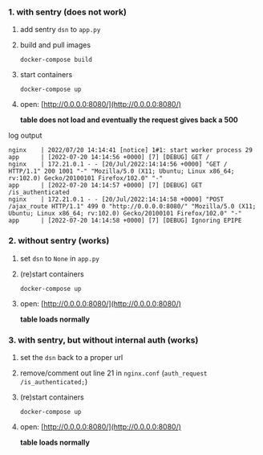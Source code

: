 ### 1. with sentry (does not work)

1. add sentry `dsn` to `app.py`

1. build and pull images
   ```
   docker-compose build
   ```
1. start containers
   ```
   docker-compose up
   ```
1. open: [http://0.0.0.0:8080/](http://0.0.0.0:8080/)

   **table does not load and eventually the request gives back a 500**

log output

```
nginx    | 2022/07/20 14:14:41 [notice] 1#1: start worker process 29
app      | [2022-07-20 14:14:56 +0000] [7] [DEBUG] GET /
nginx    | 172.21.0.1 - - [20/Jul/2022:14:14:56 +0000] "GET / HTTP/1.1" 200 1001 "-" "Mozilla/5.0 (X11; Ubuntu; Linux x86_64; rv:102.0) Gecko/20100101 Firefox/102.0" "-"
app      | [2022-07-20 14:14:57 +0000] [7] [DEBUG] GET /is_authenticated
nginx    | 172.21.0.1 - - [20/Jul/2022:14:14:58 +0000] "POST /ajax_route HTTP/1.1" 499 0 "http://0.0.0.0:8080/" "Mozilla/5.0 (X11; Ubuntu; Linux x86_64; rv:102.0) Gecko/20100101 Firefox/102.0" "-"
app      | [2022-07-20 14:14:58 +0000] [7] [DEBUG] Ignoring EPIPE
```

### 2. without sentry (works)

1. set `dsn` to `None` in `app.py`
1. (re)start containers
   ```
   docker-compose up
   ```
1. open: [http://0.0.0.0:8080/](http://0.0.0.0:8080/)

   **table loads normally**

### 3. with sentry, but without internal auth (works)

1. set the `dsn` back to a proper url
1. remove/comment out line 21 in `nginx.conf` (`auth_request /is_authenticated;`)
1. (re)start containers
   ```
   docker-compose up
   ```
1. open: [http://0.0.0.0:8080/](http://0.0.0.0:8080/)

   **table loads normally**
